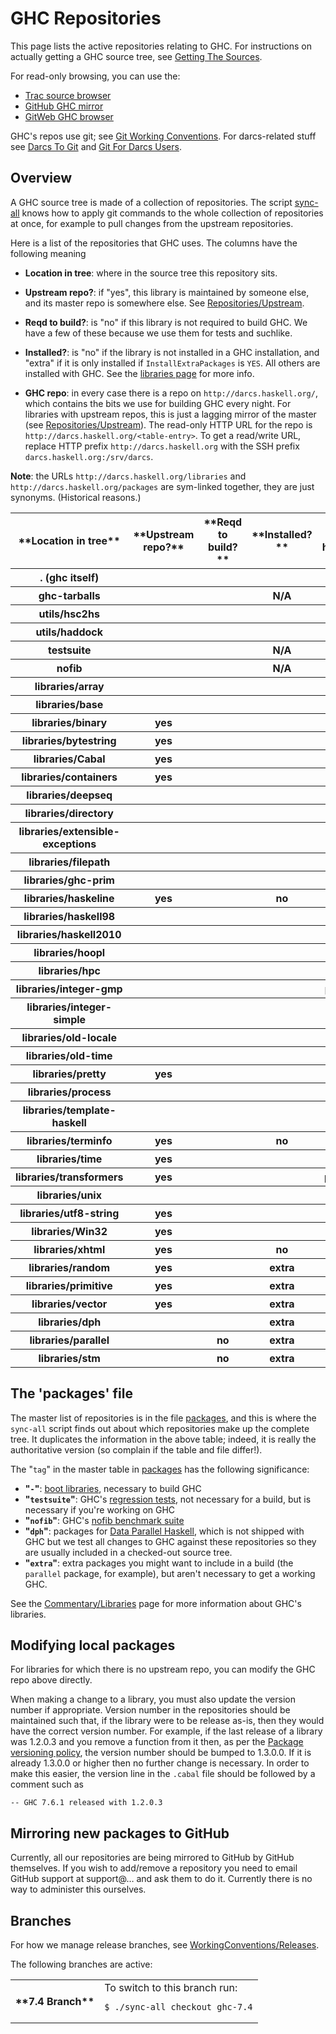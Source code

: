 # GHC Repositories


This page lists the active repositories relating to GHC. For instructions on actually getting a GHC source tree, see [Getting The Sources](building/getting-the-sources).


For read-only browsing, you can use the:

- [ Trac source browser](http://hackage.haskell.org/trac/ghc/browser)
- [ GitHub GHC mirror](http://github.com/ghc/ghc)
- [ GitWeb GHC browser](http://darcs.haskell.org/cgi-bin/gitweb.cgi)


GHC's repos use git; see [Git Working Conventions](working-conventions/git). For darcs-related stuff see [Darcs To Git](darcs-to-git) and [Git For Darcs Users](git-for-darcs-users).

## Overview


A GHC source tree is made of a collection of repositories. The script [sync-all](building/sync-all) knows how to apply git commands to the whole collection of repositories at once, for example to pull changes from the upstream repositories.


Here is a list of the repositories that GHC uses.  The columns have the following meaning

- **Location in tree**: where in the source tree this repository sits.

- **Upstream repo?**: if "yes", this library is maintained by someone else, 
  and its master repo is somewhere else.  See [Repositories/Upstream](repositories/upstream).

- **Reqd to build?**: is "no" if this library is not required to build GHC. We have a few of these because we use them for tests and suchlike.

- **Installed?**: is "no" if the library is not installed in a GHC installation, and "extra" if it is only installed if `InstallExtraPackages` is `YES`. All others are installed with GHC. See the [libraries page](commentary/libraries) for more info.

- **GHC repo**: in every case there is a repo on `http://darcs.haskell.org/`, which contains the bits we use for building GHC every night. For libraries with upstream repos, this is just a lagging mirror of the master (see [Repositories/Upstream](repositories/upstream)).  The read-only HTTP URL for the repo is `http://darcs.haskell.org/<table-entry>`.  To get a read/write URL, replace HTTP prefix `http://darcs.haskell.org` with the SSH prefix `darcs.haskell.org:/srv/darcs`. 

**Note**: the URLs `http://darcs.haskell.org/libraries` and `http://darcs.haskell.org/packages` are sym-linked together, they are just synonyms.  (Historical reasons.)

<table><tr><th>**Location in tree**</th>
<th>**Upstream repo?**</th>
<th>**Reqd to build?**</th>
<th>**Installed?**</th>
<th>**GHC repo http://darcs.haskell.org/...**</th></tr>
<tr><th>. (ghc itself)</th>
<th></th>
<th></th>
<th></th>
<th>ghc.git/</th></tr>
<tr><th>ghc-tarballs</th>
<th></th>
<th></th>
<th> N/A </th>
<th>ghc-tarballs.git/</th></tr>
<tr><th>utils/hsc2hs</th>
<th></th>
<th></th>
<th></th>
<th>utils/hsc2hs.git/</th></tr>
<tr><th>utils/haddock</th>
<th></th>
<th></th>
<th></th>
<th>haddock.git</th></tr>
<tr><th>testsuite</th>
<th></th>
<th></th>
<th> N/A </th>
<th>testsuite.git</th></tr>
<tr><th>nofib</th>
<th></th>
<th></th>
<th> N/A </th>
<th>nofib.git</th></tr>
<tr><th>libraries/array</th>
<th></th>
<th></th>
<th></th>
<th>packages/array.git/</th></tr>
<tr><th>libraries/base</th>
<th></th>
<th></th>
<th></th>
<th>packages/base.git/</th></tr>
<tr><th>libraries/binary</th>
<th> yes </th>
<th></th>
<th></th>
<th>packages/binary.git/</th></tr>
<tr><th>libraries/bytestring</th>
<th> yes </th>
<th></th>
<th></th>
<th>packages/bytestring.git/</th></tr>
<tr><th>libraries/Cabal</th>
<th> yes </th>
<th></th>
<th></th>
<th>packages/Cabal.git/</th></tr>
<tr><th>libraries/containers</th>
<th> yes </th>
<th></th>
<th></th>
<th>packages/containers.git/</th></tr>
<tr><th>libraries/deepseq</th>
<th></th>
<th></th>
<th></th>
<th>packages/deepseq.git/</th></tr>
<tr><th>libraries/directory</th>
<th></th>
<th></th>
<th></th>
<th>packages/directory.git/</th></tr>
<tr><th>libraries/extensible-exceptions</th>
<th></th>
<th></th>
<th></th>
<th>packages/extensible-exceptions.git/</th></tr>
<tr><th>libraries/filepath</th>
<th></th>
<th></th>
<th></th>
<th>packages/filepath.git/</th></tr>
<tr><th>libraries/ghc-prim</th>
<th></th>
<th></th>
<th></th>
<th>packages/ghc-prim.git/</th></tr>
<tr><th>libraries/haskeline</th>
<th> yes </th>
<th></th>
<th> no  </th>
<th>packages/haskeline.git/</th></tr>
<tr><th>libraries/haskell98</th>
<th></th>
<th></th>
<th></th>
<th>packages/haskell98.git/</th></tr>
<tr><th>libraries/haskell2010</th>
<th></th>
<th></th>
<th></th>
<th>packages/haskell2010.git/</th></tr>
<tr><th>libraries/hoopl</th>
<th></th>
<th></th>
<th></th>
<th>packages/hoopl.git/</th></tr>
<tr><th>libraries/hpc</th>
<th></th>
<th></th>
<th></th>
<th>packages/hpc.git/</th></tr>
<tr><th>libraries/integer-gmp</th>
<th></th>
<th></th>
<th></th>
<th>packages/integer-gmp.git/</th></tr>
<tr><th>libraries/integer-simple</th>
<th></th>
<th></th>
<th></th>
<th>packages/integer-simple.git/</th></tr>
<tr><th>libraries/old-locale</th>
<th></th>
<th></th>
<th></th>
<th>packages/old-locale.git/</th></tr>
<tr><th>libraries/old-time</th>
<th></th>
<th></th>
<th></th>
<th>packages/old-time.git/</th></tr>
<tr><th>libraries/pretty</th>
<th> yes </th>
<th></th>
<th></th>
<th>packages/pretty.git/</th></tr>
<tr><th>libraries/process</th>
<th></th>
<th></th>
<th></th>
<th>packages/process.git/</th></tr>
<tr><th>libraries/template-haskell</th>
<th></th>
<th></th>
<th></th>
<th>packages/template-haskell.git/</th></tr>
<tr><th>libraries/terminfo</th>
<th> yes </th>
<th></th>
<th> no  </th>
<th>packages/terminfo.git/</th></tr>
<tr><th>libraries/time</th>
<th> yes </th>
<th></th>
<th></th>
<th>packages/time.git/</th></tr>
<tr><th>libraries/transformers</th>
<th> yes </th>
<th></th>
<th></th>
<th>packages/transformers.git/</th></tr>
<tr><th>libraries/unix</th>
<th></th>
<th></th>
<th></th>
<th>packages/unix.git/</th></tr>
<tr><th>libraries/utf8-string</th>
<th> yes </th>
<th></th>
<th></th>
<th>packages/utf8-string.git/</th></tr>
<tr><th>libraries/Win32</th>
<th> yes </th>
<th></th>
<th></th>
<th>packages/Win32.git/</th></tr>
<tr><th>libraries/xhtml</th>
<th> yes </th>
<th></th>
<th> no  </th>
<th>packages/xhtml.git/</th></tr>
<tr><th>libraries/random</th>
<th> yes </th>
<th></th>
<th>extra</th>
<th>packages/random.git/</th></tr>
<tr><th>libraries/primitive</th>
<th> yes </th>
<th></th>
<th>extra</th>
<th>packages/primitive.git/</th></tr>
<tr><th>libraries/vector</th>
<th> yes </th>
<th></th>
<th>extra</th>
<th>packages/vector.git/</th></tr>
<tr><th>libraries/dph</th>
<th></th>
<th></th>
<th>extra</th>
<th>packages/dph.git/</th></tr>
<tr><th>libraries/parallel</th>
<th></th>
<th> no  </th>
<th>extra</th>
<th>packages/parallel.git/</th></tr>
<tr><th>libraries/stm</th>
<th></th>
<th> no  </th>
<th>extra</th>
<th>packages/stm.git/</th></tr></table>

## The 'packages' file


The master list of repositories is in the file [packages](/trac/ghc/browser/ghc/packages), and this is where the `sync-all` script finds out about which repositories make up the complete tree.  It duplicates the information in the above table; indeed, it is really the authoritative version (so complain if the table and file differ!).


The "`tag`" in the master table in [packages](/trac/ghc/browser/ghc/packages) has the following significance:

- **"`-`"**: [boot libraries](commentary/libraries), necessary to build GHC
- **"`testsuite`"**: GHC's [regression tests](building/running-tests), not necessary for a build, but is necessary if you're working on GHC
- **"`nofib`"**: GHC's [nofib benchmark suite](building/running-no-fib)
- **"`dph`"**: packages for [Data Parallel Haskell](data-parallel), which is not shipped with GHC but we test all changes to GHC against these repositories so they are usually included in a checked-out source tree.
- **"`extra`"**: extra packages you might want to include in a build (the `parallel` package, for example), but aren't necessary to get a working GHC.


See the [Commentary/Libraries](commentary/libraries) page for more information about GHC's libraries.

## Modifying local packages


For libraries for which there is no upstream repo, you can modify the GHC repo above directly.


When making a change to a library, you must also update the version
number if appropriate. Version number in the repositories should be
maintained such that, if the library were to be release as-is, then
they would have the correct version number. For example, if the last
release of a library was 1.2.0.3 and you remove a function from it
then, as per the
[ Package versioning policy](http://www.haskell.org/haskellwiki/Package_versioning_policy),
the version number should be bumped to 1.3.0.0. If it is already
1.3.0.0 or higher then no further change is necessary. In order to
make this easier, the version line in the `.cabal` file should be
followed by a comment such as

```wiki
-- GHC 7.6.1 released with 1.2.0.3
```

## Mirroring new packages to GitHub


Currently, all our repositories are being mirrored to GitHub by GitHub themselves. If you wish to add/remove a repository you need to email GitHub support at support@… and ask them to do it. Currently there is no way to administer this ourselves.

## Branches


For how we manage release branches, see [WorkingConventions/Releases](working-conventions/releases).


The following branches are active:

<table><tr><th>**7.4 Branch**</th>
<td>
To switch to this branch run:

```wiki
$ ./sync-all checkout ghc-7.4
```

</td></tr></table>